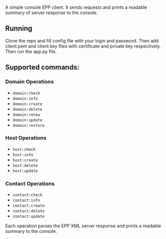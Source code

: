 A simple console EPP client. It sends requests and prints a readable summary of server response to the console.

## Running
Clone the repo and fill config file with your login and password. Then add client.pem and client.key files with certificate and private key respectively. Then run the app.py file.

## Supported commands:

### Domain Operations
- `domain:check`  
- `domain:info`  
- `domain:create`  
- `domain:delete`  
- `domain:renew`  
- `domain:update`  
- `domain:restore`  
### Host Operations
- `host:check`  
- `host:info`  
- `host:create`  
- `host:delete`  
- `host:update`  
### Contact Operations
- `contact:check`
- `contact:info`  
- `contact:create`  
- `contact:delete`  
- `contact:update`  

Each operation parses the EPP XML server response and prints a readable summary to the console.
